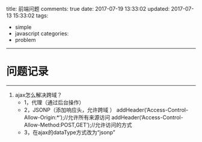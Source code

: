 title: 前端问题
comments: true
date: 2017-07-19 13:33:02
updated: 2017-07-13 15:33:02
tags:
  - simple
  - javascript
categories:
  - problem
---
# 问题记录
------
1. ajax怎么解决跨域？
    - 1，代理（通过后台操作）
    - 2，JSONP（添加响应头，允许跨域 ）
              addHeader(‘Access-Control-Allow-Origin:*’);//允许所有来源访问 
               addHeader(‘Access-Control-Allow-Method:POST,GET’);//允许访问的方式
    - 3，在ajax的dataType方式改为“jsonp”